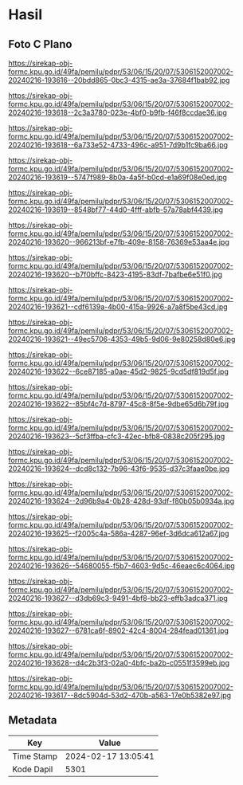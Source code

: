 # Hasil

## Foto C Plano

https://sirekap-obj-formc.kpu.go.id/49fa/pemilu/pdpr/53/06/15/20/07/5306152007002-20240216-193616--20bdd865-0bc3-4315-ae3a-37684f1bab92.jpg

https://sirekap-obj-formc.kpu.go.id/49fa/pemilu/pdpr/53/06/15/20/07/5306152007002-20240216-193618--2c3a3780-023e-4bf0-b9fb-f46f8ccdae36.jpg

https://sirekap-obj-formc.kpu.go.id/49fa/pemilu/pdpr/53/06/15/20/07/5306152007002-20240216-193618--6a733e52-4733-496c-a951-7d9b1fc9ba66.jpg

https://sirekap-obj-formc.kpu.go.id/49fa/pemilu/pdpr/53/06/15/20/07/5306152007002-20240216-193619--5747f989-8b0a-4a5f-b0cd-e1a69f08e0ed.jpg

https://sirekap-obj-formc.kpu.go.id/49fa/pemilu/pdpr/53/06/15/20/07/5306152007002-20240216-193619--8548bf77-44d0-4fff-abfb-57a78abf4439.jpg

https://sirekap-obj-formc.kpu.go.id/49fa/pemilu/pdpr/53/06/15/20/07/5306152007002-20240216-193620--966213bf-e7fb-409e-8158-76369e53aa4e.jpg

https://sirekap-obj-formc.kpu.go.id/49fa/pemilu/pdpr/53/06/15/20/07/5306152007002-20240216-193620--b7f0bffc-8423-4195-83df-7bafbe6e51f0.jpg

https://sirekap-obj-formc.kpu.go.id/49fa/pemilu/pdpr/53/06/15/20/07/5306152007002-20240216-193621--cdf6139a-4b00-415a-9926-a7a8f5be43cd.jpg

https://sirekap-obj-formc.kpu.go.id/49fa/pemilu/pdpr/53/06/15/20/07/5306152007002-20240216-193621--49ec5706-4353-49b5-9d06-9e80258d80e6.jpg

https://sirekap-obj-formc.kpu.go.id/49fa/pemilu/pdpr/53/06/15/20/07/5306152007002-20240216-193622--6ce87185-a0ae-45d2-9825-9cd5df819d5f.jpg

https://sirekap-obj-formc.kpu.go.id/49fa/pemilu/pdpr/53/06/15/20/07/5306152007002-20240216-193622--85bf4c7d-8797-45c8-8f5e-9dbe65d6b79f.jpg

https://sirekap-obj-formc.kpu.go.id/49fa/pemilu/pdpr/53/06/15/20/07/5306152007002-20240216-193623--5cf3ffba-cfc3-42ec-bfb8-0838c205f295.jpg

https://sirekap-obj-formc.kpu.go.id/49fa/pemilu/pdpr/53/06/15/20/07/5306152007002-20240216-193624--dcd8c132-7b96-43f6-9535-d37c3faae0be.jpg

https://sirekap-obj-formc.kpu.go.id/49fa/pemilu/pdpr/53/06/15/20/07/5306152007002-20240216-193624--2d96b9a4-0b28-428d-93df-f80b05b0934a.jpg

https://sirekap-obj-formc.kpu.go.id/49fa/pemilu/pdpr/53/06/15/20/07/5306152007002-20240216-193625--f2005c4a-586a-4287-96ef-3d6dca612a67.jpg

https://sirekap-obj-formc.kpu.go.id/49fa/pemilu/pdpr/53/06/15/20/07/5306152007002-20240216-193626--54680055-f5b7-4603-9d5c-46eaec6c4064.jpg

https://sirekap-obj-formc.kpu.go.id/49fa/pemilu/pdpr/53/06/15/20/07/5306152007002-20240216-193627--d3db69c3-9491-4bf8-bb23-effb3adca371.jpg

https://sirekap-obj-formc.kpu.go.id/49fa/pemilu/pdpr/53/06/15/20/07/5306152007002-20240216-193627--6781ca6f-8902-42c4-8004-284fead01361.jpg

https://sirekap-obj-formc.kpu.go.id/49fa/pemilu/pdpr/53/06/15/20/07/5306152007002-20240216-193628--d4c2b3f3-02a0-4bfc-ba2b-c0551f3599eb.jpg

https://sirekap-obj-formc.kpu.go.id/49fa/pemilu/pdpr/53/06/15/20/07/5306152007002-20240216-193617--8dc5904d-53d2-470b-a563-17e0b5382e97.jpg


## Metadata

| Key        | Value               |
| ---------- | ------------------- |
| Time Stamp | 2024-02-17 13:05:41 |
| Kode Dapil | 5301                |



